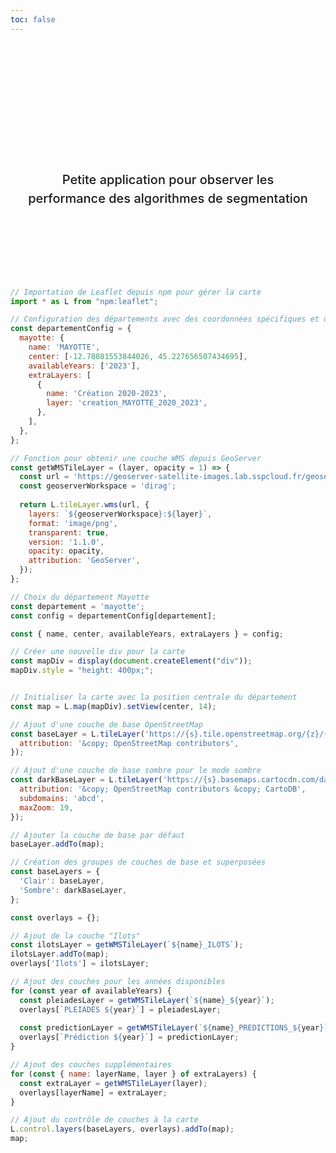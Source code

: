 ```yaml
---
toc: false
---
```


<div class="hero">
  <h1>CRaTT</h1>
  <h2> Petite application pour observer les performance des algorithmes de segmentation </h2>
</div>



```js
// Importation de Leaflet depuis npm pour gérer la carte
import * as L from "npm:leaflet";
```

```js
// Configuration des départements avec des coordonnées spécifiques et des couches supplémentaires
const departementConfig = {
  mayotte: {
    name: 'MAYOTTE',
    center: [-12.78081553844026, 45.227656507434695],
    availableYears: ['2023'],
    extraLayers: [
      {
        name: 'Création 2020-2023',
        layer: 'creation_MAYOTTE_2020_2023',
      },
    ],
  },
};

// Fonction pour obtenir une couche WMS depuis GeoServer
const getWMSTileLayer = (layer, opacity = 1) => {
  const url = 'https://geoserver-satellite-images.lab.sspcloud.fr/geoserver/dirag/wms';
  const geoserverWorkspace = 'dirag';
  
  return L.tileLayer.wms(url, {
    layers: `${geoserverWorkspace}:${layer}`,
    format: 'image/png',
    transparent: true,
    version: '1.1.0',
    opacity: opacity,
    attribution: 'GeoServer',
  });
};
```

```js
// Choix du département Mayotte
const departement = 'mayotte';
const config = departementConfig[departement];

const { name, center, availableYears, extraLayers } = config;

// Créer une nouvelle div pour la carte
const mapDiv = display(document.createElement("div"));
mapDiv.style = "height: 400px;";


// Initialiser la carte avec la position centrale du département
const map = L.map(mapDiv).setView(center, 14);

// Ajout d'une couche de base OpenStreetMap
const baseLayer = L.tileLayer('https://{s}.tile.openstreetmap.org/{z}/{x}/{y}.png', {
  attribution: '&copy; OpenStreetMap contributors',
});

// Ajout d'une couche de base sombre pour le mode sombre
const darkBaseLayer = L.tileLayer('https://{s}.basemaps.cartocdn.com/dark_all/{z}/{x}/{y}{r}.png', {
  attribution: '&copy; OpenStreetMap contributors &copy; CartoDB',
  subdomains: 'abcd',
  maxZoom: 19,
});

// Ajouter la couche de base par défaut
baseLayer.addTo(map);

// Création des groupes de couches de base et superposées
const baseLayers = {
  'Clair': baseLayer,
  'Sombre': darkBaseLayer,
};

const overlays = {};

// Ajout de la couche "Ilots"
const ilotsLayer = getWMSTileLayer(`${name}_ILOTS`);
ilotsLayer.addTo(map);
overlays['Ilots'] = ilotsLayer;

// Ajout des couches pour les années disponibles
for (const year of availableYears) {
  const pleiadesLayer = getWMSTileLayer(`${name}_${year}`);
  overlays[`PLEIADES ${year}`] = pleiadesLayer;
  
  const predictionLayer = getWMSTileLayer(`${name}_PREDICTIONS_${year}`);
  overlays[`Prédiction ${year}`] = predictionLayer;
}

// Ajout des couches supplémentaires
for (const { name: layerName, layer } of extraLayers) {
  const extraLayer = getWMSTileLayer(layer);
  overlays[layerName] = extraLayer;
}

// Ajout du contrôle de couches à la carte
L.control.layers(baseLayers, overlays).addTo(map);
map;
```




<style>

.hero {
  display: flex;
  flex-direction: column;
  align-items: center;
  font-family: var(--sans-serif);
  margin: 4rem 0 8rem;
  text-wrap: balance;
  text-align: center;
}

.hero h1 {
  margin: 1rem 0;
  padding: 1rem 0;
  max-width: none;
  font-size: 14vw;
  font-weight: 900;
  line-height: 1;
  background: linear-gradient(30deg, var(--theme-foreground-focus), currentColor);
  -webkit-background-clip: text;
  -webkit-text-fill-color: transparent;
  background-clip: text;
}

.hero h2 {
  margin: 0;
  max-width: 34em;
  font-size: 20px;
  font-style: initial;
  font-weight: 500;
  line-height: 1.5;
  color: var(--theme-foreground-muted);
}

@media (min-width: 640px) {
  .hero h1 {
    font-size: 90px;
  }
}

</style>
